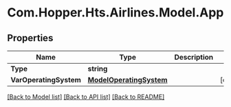 # Com.Hopper.Hts.Airlines.Model.App

## Properties

Name | Type | Description | Notes
------------ | ------------- | ------------- | -------------
**Type** | **string** |  | 
**VarOperatingSystem** | [**ModelOperatingSystem**](ModelOperatingSystem.md) |  | [optional] 

[[Back to Model list]](../../README.md#documentation-for-models) [[Back to API list]](../../README.md#documentation-for-api-endpoints) [[Back to README]](../../README.md)

